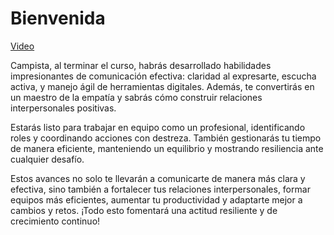 # Bienvenida

[Video](https://www.youtube.com/watch?v=7KdxW1QSmuE)

Campista, al terminar el curso, habrás desarrollado habilidades impresionantes de comunicación efectiva: claridad al expresarte, escucha activa, y manejo ágil de herramientas digitales. Además, te convertirás en un maestro de la empatía y sabrás cómo construir relaciones interpersonales positivas.

Estarás listo para trabajar en equipo como un profesional, identificando roles y coordinando acciones con destreza. También gestionarás tu tiempo de manera eficiente, manteniendo un equilibrio y mostrando resiliencia ante cualquier desafío.

Estos avances no solo te llevarán a comunicarte de manera más clara y efectiva, sino también a fortalecer tus relaciones interpersonales, formar equipos más eficientes, aumentar tu productividad y adaptarte mejor a cambios y retos. ¡Todo esto fomentará una actitud resiliente y de crecimiento continuo!